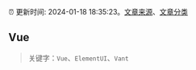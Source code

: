 :alarm_clock: 更新时间: 2024-01-18 18:35:23。[文章来源](/README.md)、[文章分类](/TAGS.md)

## Vue


> 关键字：`Vue`、`ElementUI`、`Vant`



